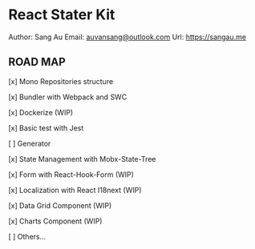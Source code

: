 # React Stater Kit

Author: Sang Au
Email: auvansang@outlook.com
Url: <https://sangau.me>

## ROAD MAP

[x] Mono Repositories structure

[x] Bundler with Webpack and SWC

[x] Dockerize (WIP)

[x] Basic test with Jest

[ ] Generator

[x] State Management with Mobx-State-Tree

[x] Form with React-Hook-Form (WIP)

[x] Localization with React I18next (WIP)

[x] Data Grid Component (WIP)

[x] Charts Component (WIP)

[ ] Others...
